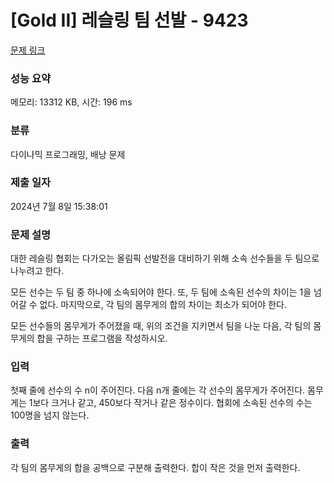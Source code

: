 # [Gold II] 레슬링 팀 선발 - 9423 

[문제 링크](https://www.acmicpc.net/problem/9423) 

### 성능 요약

메모리: 13312 KB, 시간: 196 ms

### 분류

다이나믹 프로그래밍, 배낭 문제

### 제출 일자

2024년 7월 8일 15:38:01

### 문제 설명

<p>대한 레슬링 협회는 다가오는 올림픽 선발전을 대비하기 위해 소속 선수들을 두 팀으로 나누려고 한다.</p>

<p>모든 선수는 두 팀 중 하나에 소속되어야 한다. 또, 두 팀에 소속된 선수의 차이는 1을 넘어갈 수 없다. 마지막으로, 각 팀의 몸무게의 합의 차이는 최소가 되어야 한다.</p>

<p>모든 선수들의 몸무게가 주어졌을 때, 위의 조건을 지키면서 팀을 나눈 다음, 각 팀의 몸무게의 합을 구하는 프로그램을 작성하시오.</p>

### 입력 

 <p>첫째 줄에 선수의 수 n이 주어진다. 다음 n개 줄에는 각 선수의 몸무게가 주어진다. 몸무게는 1보다 크거나 같고, 450보다 작거나 같은 정수이다. 협회에 소속된 선수의 수는 100명을 넘지 않는다.</p>

### 출력 

 <p>각 팀의 몸무게의 합을 공백으로 구분해 출력한다. 합이 작은 것을 먼저 출력한다. </p>

